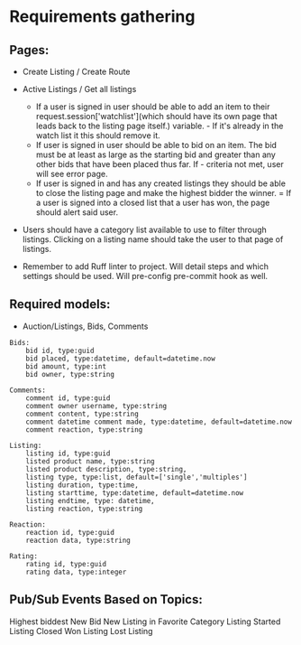 # Requirements gathering

## Pages:
- Create Listing / Create Route
- Active Listings / Get all listings
    - If a user is signed in user should be able to add an item to their request.session['watchlist'](which should have its own page that leads back to the listing page itself.) variable. - If it's already in the watch list it this should remove it.
    - If user is signed in user should be able to bid on an item. The bid must be at least as large as the starting bid and greater than any other bids that have been placed thus far. If - criteria not met, user will see error page.
    - If user is signed in and has any created listings they should be able to close the listing page and make the highest bidder the winner.
    = If a user is signed into a closed list that a user has won, the page should alert said user.
- Users should have a category list available to use to filter through listings. Clicking on a listing name should take the user to that page of listings.

- Remember to add Ruff linter to project. Will detail steps and which settings should be used. Will pre-config pre-commit hook as well.

## Required models:
- Auction/Listings, Bids, Comments

```
Bids:
    bid id, type:guid
    bid placed, type:datetime, default=datetime.now
    bid amount, type:int
    bid owner, type:string

Comments:
    comment id, type:guid
    comment owner username, type:string
    comment content, type:string
    comment datetime comment made, type:datetime, default=datetime.now
    comment reaction, type:string

Listing:
    listing id, type:guid
    listed product name, type:string
    listed product description, type:string,
    listing type, type:list, default=['single','multiples']
    listing duration, type:time,
    listing starttime, type:datetime, default=datetime.now
    listing endtime, type: datetime, 
    listing reaction, type:string
   
Reaction:
    reaction id, type:guid
    reaction data, type:string

Rating:
    rating id, type:guid
    rating data, type:integer
```

## Pub/Sub Events Based on Topics:
Highest biddest
New Bid
New Listing in Favorite Category
Listing Started
Listing Closed
Won Listing
Lost Listing
